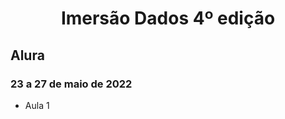<h1 align=center> Imersão Dados 4º edição </h1>
<h2> Alura </h2>
<h3> 23 a 27 de maio de 2022 </h3>
<p>
  <ul>
    <li> Aula 1</li>
  </ul>
</p>
